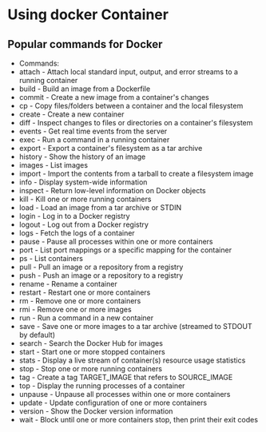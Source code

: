 # Using docker Container 
## Popular commands for Docker
- Commands:
- attach   -   Attach local standard input, output, and error streams to a running container
-  build   -    Build an image from a Dockerfile
- commit   -   Create a new image from a container's changes
- cp       -   Copy files/folders between a container and the local filesystem
- create   -   Create a new container
-  diff    -    Inspect changes to files or directories on a container's filesystem
-  events   -   Get real time events from the server
-  exec     -   Run a command in a running container
-  export   -   Export a container's filesystem as a tar archive
-  history  -   Show the history of an image
-  images  -    List images
-  import  -    Import the contents from a tarball to create a filesystem image
-  info     -   Display system-wide information
-  inspect -    Return low-level information on Docker objects
-  kill    -    Kill one or more running containers
-  load    -    Load an image from a tar archive or STDIN
-  login   -    Log in to a Docker registry
-  logout  -    Log out from a Docker registry
-  logs    -    Fetch the logs of a container
-  pause    -   Pause all processes within one or more containers
-  port     -   List port mappings or a specific mapping for the container
-  ps      -    List containers
-  pull    -    Pull an image or a repository from a registry
-  push    -    Push an image or a repository to a registry
-  rename  -    Rename a container
-  restart  -   Restart one or more containers
-  rm       -   Remove one or more containers
-  rmi     -    Remove one or more images
-  run     -    Run a command in a new container
-  save    -    Save one or more images to a tar archive (streamed to STDOUT by default)
-  search  -    Search the Docker Hub for images
-  start   -    Start one or more stopped containers
-  stats    -   Display a live stream of container(s) resource usage statistics
-  stop     -   Stop one or more running containers
-  tag    -     Create a tag TARGET_IMAGE that refers to SOURCE_IMAGE
-  top    -     Display the running processes of a container
-  unpause  -   Unpause all processes within one or more containers
-  update  -    Update configuration of one or more containers
-  version  -   Show the Docker version information
-  wait     -   Block until one or more containers stop, then print their exit codes

